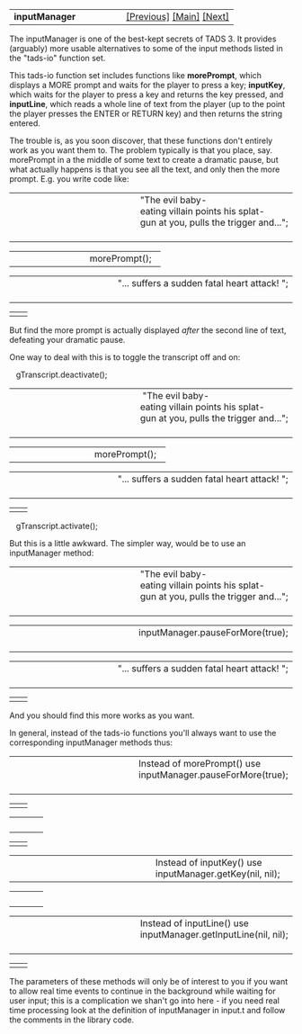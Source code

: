 ---
---
<table width="100%" data-border="0" data-cellspacing="0"
data-cellpadding="3" data-bgcolor="#C0C0C0">
<colgroup>
<col style="width: 50%" />
<col style="width: 50%" />
</colgroup>
<tbody>
<tr>
<td style="text-align: left;"><strong>inputManager<br />
</strong></td>
<td style="text-align: right;"><a
href="messagesubstitutionparameters.html">[Previous]</a> <a
href="generalintroduction.html">[Main]</a> <a
href="mainoutputstream.html">[Next]</a></td>
</tr>
</tbody>
</table>

  
The inputManager is one of the best-kept secrets of TADS 3. It provides
(arguably) more usable alternatives to some of the input methods listed
in the "tads-io" function set.  
  
This tads-io function set includes functions like **morePrompt**, which
displays a MORE prompt and waits for the player to press a key;
**inputKey**, which waits for the player to press a key and returns the
key pressed, and **inputLine**, which reads a whole line of text from
the player (up to the point the player presses the ENTER or RETURN key)
and then returns the string entered.  
  
The trouble is, as you soon discover, that these functions don't
entirely work as you want them to. The problem typically is that you
place, say. morePrompt in a the middle of some text to create a dramatic
pause, but what actually happens is that you see all the text, and only
then the more prompt. E.g. you write code like:  
  

<table data-border="0" data-cellpadding="0" data-cellspacing="0">
<colgroup>
<col style="width: 50%" />
<col style="width: 50%" />
</colgroup>
<tbody>
<tr data-valign="TOP">
<td width="14"></td>
<td>"The evil baby-eating villain points his splat-gun at you, pulls the trigger and...";
 <br />
</td>
</tr>
</tbody>
</table>

<table data-border="0" data-cellpadding="0" data-cellspacing="0">
<colgroup>
<col style="width: 50%" />
<col style="width: 50%" />
</colgroup>
<tbody>
<tr data-valign="TOP">
<td width="14"></td>
<td>morePrompt();  <br />
</td>
</tr>
</tbody>
</table>

<table data-border="0" data-cellpadding="0" data-cellspacing="0">
<colgroup>
<col style="width: 50%" />
<col style="width: 50%" />
</colgroup>
<tbody>
<tr data-valign="TOP">
<td width="14"></td>
<td>"... suffers a sudden fatal heart attack! ";  <br />
</td>
</tr>
</tbody>
</table>

|     |     |
|-----|-----|
|     |     |

  
But find the more prompt is actually displayed *after* the second line
of text, defeating your dramatic pause.  
  
One way to deal with this is to toggle the transcript off and on:  
  
   gTranscript.deactivate();  

<table data-border="0" data-cellpadding="0" data-cellspacing="0">
<colgroup>
<col style="width: 50%" />
<col style="width: 50%" />
</colgroup>
<tbody>
<tr data-valign="TOP">
<td width="14"></td>
<td> "The evil baby-eating villain points his splat-gun at you, pulls the trigger and...";
 <br />
</td>
</tr>
</tbody>
</table>

<table data-border="0" data-cellpadding="0" data-cellspacing="0">
<colgroup>
<col style="width: 50%" />
<col style="width: 50%" />
</colgroup>
<tbody>
<tr data-valign="TOP">
<td width="14"></td>
<td> morePrompt();  <br />
</td>
</tr>
</tbody>
</table>

<table data-border="0" data-cellpadding="0" data-cellspacing="0">
<colgroup>
<col style="width: 50%" />
<col style="width: 50%" />
</colgroup>
<tbody>
<tr data-valign="TOP">
<td width="14"></td>
<td> "... suffers a sudden fatal heart attack! ";  <br />
</td>
</tr>
</tbody>
</table>

|     |     |
|-----|-----|
|     |     |

   gTranscript.activate();  
  
But this is a little awkward. The simpler way, would be to use an
inputManager method:  
  

<table data-border="0" data-cellpadding="0" data-cellspacing="0">
<colgroup>
<col style="width: 50%" />
<col style="width: 50%" />
</colgroup>
<tbody>
<tr data-valign="TOP">
<td width="14"></td>
<td>"The evil baby-eating villain points his splat-gun at you, pulls the trigger and...";
 <br />
</td>
</tr>
</tbody>
</table>

<table data-border="0" data-cellpadding="0" data-cellspacing="0">
<colgroup>
<col style="width: 50%" />
<col style="width: 50%" />
</colgroup>
<tbody>
<tr data-valign="TOP">
<td width="14"></td>
<td>inputManager.pauseForMore(true);  <br />
</td>
</tr>
</tbody>
</table>

<table data-border="0" data-cellpadding="0" data-cellspacing="0">
<colgroup>
<col style="width: 50%" />
<col style="width: 50%" />
</colgroup>
<tbody>
<tr data-valign="TOP">
<td width="14"></td>
<td>"... suffers a sudden fatal heart attack! ";  <br />
</td>
</tr>
</tbody>
</table>

|     |     |
|-----|-----|
|     |     |

  
And you should find this more works as you want.  
  
In general, instead of the tads-io functions you'll always want to use
the corresponding inputManager methods thus:  
  

<table data-border="0" data-cellpadding="0" data-cellspacing="0">
<colgroup>
<col style="width: 50%" />
<col style="width: 50%" />
</colgroup>
<tbody>
<tr data-valign="TOP">
<td width="14"></td>
<td>Instead of morePrompt() use inputManager.pauseForMore(true);  <br />
</td>
</tr>
</tbody>
</table>

|     |     |
|-----|-----|
|     |     |

<table data-border="0" data-cellpadding="0" data-cellspacing="0">
<colgroup>
<col style="width: 50%" />
<col style="width: 50%" />
</colgroup>
<tbody>
<tr data-valign="TOP">
<td width="14"></td>
<td> <br />
</td>
</tr>
</tbody>
</table>

|     |     |
|-----|-----|
|     |     |

<table data-border="0" data-cellpadding="0" data-cellspacing="0">
<colgroup>
<col style="width: 50%" />
<col style="width: 50%" />
</colgroup>
<tbody>
<tr data-valign="TOP">
<td width="14"></td>
<td>Instead of inputKey() use inputManager.getKey(nil, nil);  <br />
</td>
</tr>
</tbody>
</table>

<table data-border="0" data-cellpadding="0" data-cellspacing="0">
<colgroup>
<col style="width: 50%" />
<col style="width: 50%" />
</colgroup>
<tbody>
<tr data-valign="TOP">
<td width="14"></td>
<td> <br />
</td>
</tr>
</tbody>
</table>

<table data-border="0" data-cellpadding="0" data-cellspacing="0">
<colgroup>
<col style="width: 50%" />
<col style="width: 50%" />
</colgroup>
<tbody>
<tr data-valign="TOP">
<td width="14"></td>
<td>Instead of inputLine() use inputManager.getInputLine(nil, nil);
 <br />
</td>
</tr>
</tbody>
</table>

|     |     |
|-----|-----|
|     |     |

  
The parameters of these methods will only be of interest to you if you
want to allow real time events to continue in the background while
waiting for user input; this is a complication we shan't go into here -
if you need real time processing look at the definition of inputManager
in input.t and follow the comments in the library code.  
  
  
  
  
